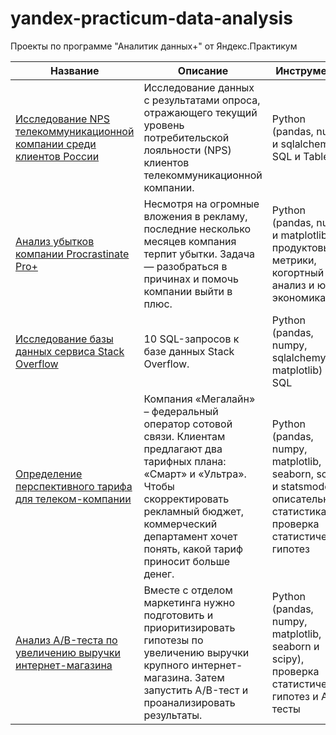 # yandex-practicum-data-analysis

Проекты по программе "Аналитик данных+" от Яндекс.Практикум

|Название|Описание|Инструменты|
|---|---|---|
|[Исследование NPS телекоммуникационной компании среди клиентов России](https://github.com/hacf83/yandex-praktikum-data-analysis/blob/main/8_Сборный_проект_2.ipynb)|Исследование данных с результатами опроса, отражающего текущий уровень потребительской лояльности (NPS) клиентов телекоммуникационной компании.|Python (pandas, numpy и sqlalchemy), SQL и Tableau|
|[Анализ убытков компании Procrastinate Pro+](https://github.com/hacf83/yandex-praktikum-data-analysis/blob/main/9_Анализ_бизнес_показателей.ipynb)|Несмотря на огромные вложения в рекламу, последние несколько месяцев компания терпит убытки. Задача — разобраться в причинах и помочь компании выйти в плюс.|Python (pandas, numpy и matplotlib), продуктовые метрики, когортный анализ и юнит-экономика
|[Исследование базы данных сервиса Stack Overflow](https://github.com/hacf83/yandex-praktikum-data-analysis/blob/main/10_Продвинутый_SQL.ipynb)|10 SQL-запросов к базе данных Stack Overflow.|Python (pandas, numpy, sqlalchemy и matplotlib) и SQL
|[Определение перспективного тарифа для телеком-компании](https://github.com/hacf83/yandex-praktikum-data-analysis/blob/main/11_Статистический_анализ_данных.ipynb)|Компания «Мегалайн» – федеральный оператор сотовой связи. Клиентам предлагают два тарифных плана: «Смарт» и «Ультра». Чтобы скорректировать рекламный бюджет, коммерческий департамент хочет понять, какой тариф приносит больше денег.|Python (pandas, numpy, matplotlib, seaborn, scipy и statsmodels), описательная статистика и проверка статистических гипотез
|[Анализ A/B-теста по увеличению выручки интернет-магазина](https://github.com/hacf83/yandex-praktikum-data-analysis/blob/main/12_Принятие_решений_в_бизнесе.ipynb)|Вместе с отделом маркетинга нужно подготовить и приоритизировать гипотезы по увеличению выручки крупного интернет-магазина. Затем запустить A/B-тест и проанализировать результаты.|Python (pandas, numpy, matplotlib, seaborn и scipy), проверка статистических гипотез и A/B-тесты